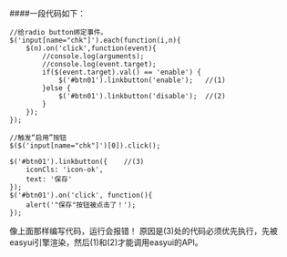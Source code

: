 
####一段代码如下：

    //给radio button绑定事件。
    $('input[name="chk"]').each(function(i,n){
        $(n).on('click',function(event){
            //console.log(arguments);
            //console.log(event.target);
            if($(event.target).val() == 'enable') {
                $('#btn01').linkbutton('enable');	//(1)
            }else {
                $('#btn01').linkbutton('disable');	//(2)
            }
        });
    });

    //触发“启用”按钮
    $($('input[name="chk"]')[0]).click();

    $('#btn01').linkbutton({	//(3)
        iconCls: 'icon-ok',
        text: '保存'
    });
    $('#btn01').on('click', function(){
        alert('"保存"按钮被点击了！');
    });

像上面那样编写代码，运行会报错！
原因是\(3\)处的代码必须优先执行，先被easyui引擎渲染，然后\(1\)和\(2\)才能调用easyui的API。
 

